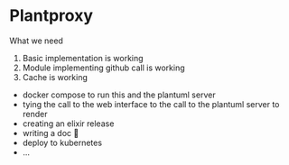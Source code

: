 # Plantproxy

What we need

1. Basic implementation is working
  1. Module implementing github call is working
  2. Cache is working

* docker compose to run this and the plantuml server
* tying the call to the web interface to the call to the plantuml server to render
* creating an elixir release 
* writing a doc 🤮
* deploy to kubernetes
* ...





